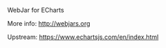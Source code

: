 WebJar for ECharts

More info: http://webjars.org

Upstream: https://www.echartsjs.com/en/index.html
